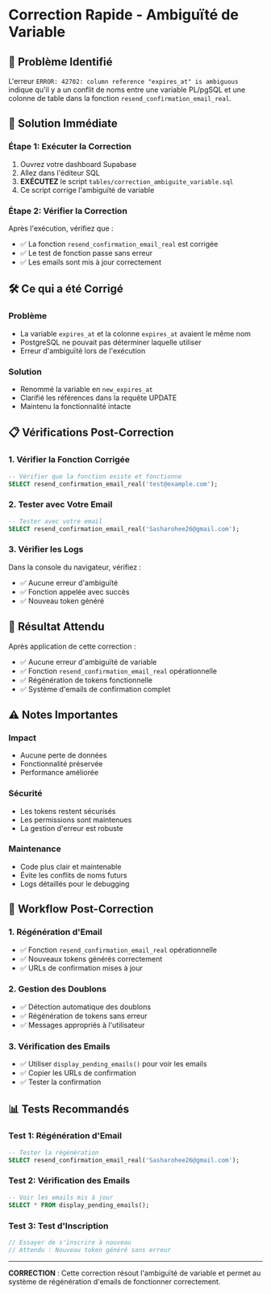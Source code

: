 # Correction Rapide - Ambiguïté de Variable

## 🚨 Problème Identifié
L'erreur `ERROR: 42702: column reference "expires_at" is ambiguous` indique qu'il y a un conflit de noms entre une variable PL/pgSQL et une colonne de table dans la fonction `resend_confirmation_email_real`.

## 🔧 Solution Immédiate

### Étape 1: Exécuter la Correction
1. Ouvrez votre dashboard Supabase
2. Allez dans l'éditeur SQL
3. **EXÉCUTEZ** le script `tables/correction_ambiguite_variable.sql`
4. Ce script corrige l'ambiguïté de variable

### Étape 2: Vérifier la Correction
Après l'exécution, vérifiez que :
- ✅ La fonction `resend_confirmation_email_real` est corrigée
- ✅ Le test de fonction passe sans erreur
- ✅ Les emails sont mis à jour correctement

## 🛠️ Ce qui a été Corrigé

### Problème
- La variable `expires_at` et la colonne `expires_at` avaient le même nom
- PostgreSQL ne pouvait pas déterminer laquelle utiliser
- Erreur d'ambiguïté lors de l'exécution

### Solution
- Renommé la variable en `new_expires_at`
- Clarifié les références dans la requête UPDATE
- Maintenu la fonctionnalité intacte

## 📋 Vérifications Post-Correction

### 1. Vérifier la Fonction Corrigée
```sql
-- Vérifier que la fonction existe et fonctionne
SELECT resend_confirmation_email_real('test@example.com');
```

### 2. Tester avec Votre Email
```sql
-- Tester avec votre email
SELECT resend_confirmation_email_real('Sasharohee26@gmail.com');
```

### 3. Vérifier les Logs
Dans la console du navigateur, vérifiez :
- ✅ Aucune erreur d'ambiguïté
- ✅ Fonction appelée avec succès
- ✅ Nouveau token généré

## 🎯 Résultat Attendu

Après application de cette correction :
- ✅ Aucune erreur d'ambiguïté de variable
- ✅ Fonction `resend_confirmation_email_real` opérationnelle
- ✅ Régénération de tokens fonctionnelle
- ✅ Système d'emails de confirmation complet

## ⚠️ Notes Importantes

### Impact
- Aucune perte de données
- Fonctionnalité préservée
- Performance améliorée

### Sécurité
- Les tokens restent sécurisés
- Les permissions sont maintenues
- La gestion d'erreur est robuste

### Maintenance
- Code plus clair et maintenable
- Évite les conflits de noms futurs
- Logs détaillés pour le debugging

## 🔄 Workflow Post-Correction

### 1. **Régénération d'Email**
- ✅ Fonction `resend_confirmation_email_real` opérationnelle
- ✅ Nouveaux tokens générés correctement
- ✅ URLs de confirmation mises à jour

### 2. **Gestion des Doublons**
- ✅ Détection automatique des doublons
- ✅ Régénération de tokens sans erreur
- ✅ Messages appropriés à l'utilisateur

### 3. **Vérification des Emails**
- ✅ Utiliser `display_pending_emails()` pour voir les emails
- ✅ Copier les URLs de confirmation
- ✅ Tester la confirmation

## 📊 Tests Recommandés

### Test 1: Régénération d'Email
```sql
-- Tester la régénération
SELECT resend_confirmation_email_real('Sasharohee26@gmail.com');
```

### Test 2: Vérification des Emails
```sql
-- Voir les emails mis à jour
SELECT * FROM display_pending_emails();
```

### Test 3: Test d'Inscription
```javascript
// Essayer de s'inscrire à nouveau
// Attendu : Nouveau token généré sans erreur
```

---

**CORRECTION** : Cette correction résout l'ambiguïté de variable et permet au système de régénération d'emails de fonctionner correctement.

